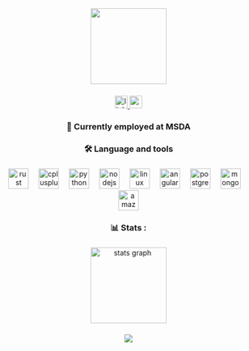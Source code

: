<div align="center">
  <img height="150" src="https://i.imgur.com/h2xYUXf.png"  />
</div>

###

<div align="center">
  <a href="https://www.linkedin.com/in/giorgi-kenchadze-324a33221/" target="_blank">
    <img src="https://img.shields.io/static/v1?message=LinkedIn&logo=linkedin&label=&color=0077B5&logoColor=white&labelColor=&style=for-the-badge" height="25" alt="linkedin logo"  />
  </a>
  <a href="mailto:giokenchadze@gmail.com" target="_blank">
    <img src="https://img.shields.io/static/v1?message=Gmail&logo=gmail&label=&color=D14836&logoColor=white&labelColor=&style=for-the-badge" height="25" alt="gmail logo"  />
  </a>
</div>

###

<h3 align="center">💼 Currently employed at MSDA</h3>

###

<h3 align="center">🛠 Language and tools</h3>

###

<div align="center">
  <img src="https://skillicons.dev/icons?i=rust" height="40" alt="rust logo"  />
  <img width="12" />
  <img src="https://cdn.simpleicons.org/c++/00599C" height="40" alt="cplusplus logo"  />
  <img width="12" />
  <img src="https://skillicons.dev/icons?i=py" height="40" alt="python logo"  />
  <img width="12" />
  <img src="https://skillicons.dev/icons?i=nodejs" height="40" alt="nodejs logo"  />
  <img width="12" />
  <img src="https://skillicons.dev/icons?i=linux" height="40" alt="linux logo"  />
  <img width="12" />
  <img src="https://skillicons.dev/icons?i=angular" height="40" alt="angularjs logo"  />
  <img width="12" />
  <img src="https://skillicons.dev/icons?i=postgres" height="40" alt="postgresql logo"  />
  <img width="12" />
  <img src="https://skillicons.dev/icons?i=mongodb" height="40" alt="mongodb logo"  />
  <img width="12" />
  <img src="https://skillicons.dev/icons?i=aws" height="40" alt="amazonwebservices logo"  />
</div>

###

<h3 align="center">📊   Stats :</h3>

###

<div align="center">
  <img src="https://github-readme-stats.vercel.app/api?username=Kencho5&hide_title=true&hide_rank=true&show_icons=true&include_all_commits=true&count_private=true&disable_animations=false&theme=maroongold&locale=en&hide_border=false&order=1&custom_title=Kencho" height="150" alt="stats graph"  />
</div>

###

<div align="center">
  <img src="https://visitor-badge.laobi.icu/badge?page_id=Kencho5.Kencho5&left_color=black&right_color=darkred&left_text=Profile%20Visitors"  />
</div>

###
